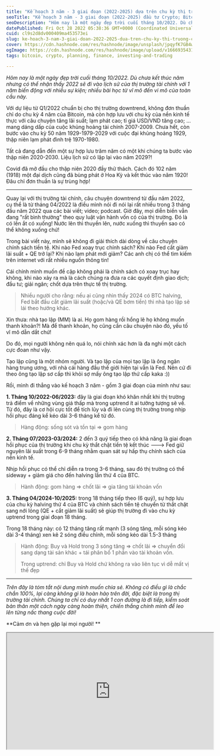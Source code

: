 ```yaml
---
title: "Kế hoạch 3 năm - 3 giai đoạn (2022-2025) dựa trên chu kỳ thị trường + chính sách tiền tệ"
seoTitle: "Kế hoạch 3 năm - 3 giai đoạn (2022-2025) đầu tư Crypto; Bitcoin"
seoDescription: "Hôm nay là một ngày đẹp trời cuối tháng 10/2022. Dù chưa kết thúc năm nhưng có thể nhận thấy 2022 sẽ đi vào lịch sử của thị trường tài chính với 1 năm biến"
datePublished: Fri Oct 28 2022 05:38:36 GMT+0000 (Coordinated Universal Time)
cuid: cl9s2d8dv000409ma453573ei
slug: ke-hoach-3-nam-3-giai-doan-2022-2025-dua-tren-chu-ky-thi-truong-chinh-sach-tien-te
cover: https://cdn.hashnode.com/res/hashnode/image/unsplash/jpqyfK7GB4w/upload/v1666935142390/GWOZoM82y.jpeg
ogImage: https://cdn.hashnode.com/res/hashnode/image/upload/v1666935431534/xTavShJRb.jpg
tags: bitcoin, crypto, planning, finance, investing-and-trading

---
```


*Hôm nay là một ngày đẹp trời cuối tháng 10/2022. Dù chưa kết thúc năm nhưng có thể nhận thấy 2022 sẽ đi vào lịch sử của thị trường tài chính với 1 năm biến động với nhiều sự kiện; nhiều bài học từ vĩ mô đến vi mô của toàn cầu này.*

Với dự liệu từ Q1/2022 chuẩn bị cho thị trường downtrend, không đơn thuần chỉ do chu kỳ 4 năm của Bitcoin, mà còn hợp lưu với chu kỳ của nền kinh tế thực với câu chuyện tăng lãi suất; lạm phát cao; tỉ giá USD/VND tăng cao; ... mang dáng dấp của cuộc khủng hoảng tài chính 2007-2009. Chưa hết, còn bước vào chu kỳ 50 năm 1929-1979-2029 với cuộc đại khủng hoảng 1929, thập niên lạm phát đình trệ 1970-1980.

Tất cả đang dẫn đến một sự hợp lưu trăm năm có một khi chúng ta bước vào thập niên 2020-2030. Liệu lịch sử có lặp lại vào năm 2029?!

Covid đã mở đầu cho thập niên 2020 đầy thử thách. Cách đó 102 năm (1918) một đại dịch cũng đã bùng phát ở Hoa Kỳ và kết thúc vào năm 1920! Đâu chỉ đơn thuần là sự trùng hợp!

---

Quay lại với thị trường tài chính, câu chuyện downtrend từ đầu năm 2022, cụ thể là từ tháng 04/2022 là điều mình nói đi nói lại rất nhiều trong 3 tháng đầu năm 2022 qua các bài viết; video; podcast. Giờ đây, mọi diễn biến vẫn đang "rất bình thường" theo quy luật vận hành vốn có của thị trường. Đó là có lên ắt có xuống! Nước lên thì thuyền lên, nước xuống thì thuyền sao có thể không xuống chứ!

Trong bài viết này, mình sẽ không đi giải thích dài dòng về câu chuyện chính sách tiền tệ. Khi nào Fed xoay trục chính sách? Khi nào Fed cắt giảm lãi suất + QE trở lại? Khi nào lạm phát mới giảm? Các anh chị có thể tìm kiếm trên internet với rất nhiều nguồn thông tin!

Cái chính mình muốn đề cập không phải là chính sách có xoay trục hay không, khi nào xảy ra mà là cách chúng ra đưa ra các quyết định giao dịch; đầu tư; giải ngân; chốt dựa trên thực tế thị trường.

> Nhiều người cho rằng: nếu ai cũng nhìn thấy 2024 có BTC halving, Fed bắt đầu cắt giảm lãi suất (hoặc/và QE bơm tiền) thì nhà tạo lập sẽ lái theo hướng khác.

Xin thưa: nhà tạo lập (MM) là ai. Họ gom hàng rồi hổng lẽ họ không muốn thanh khoản?! Mà để thanh khoản, họ cũng cần câu chuyện nào đó, yếu tố vĩ mô dẫn dắt chứ!

Do đó, mọi người không nên quá lo, nói chính xác hơn là đa nghi một cách cực đoan như vậy.

Tạo lập cũng là một nhóm người. Và tạo lập của mọi tạo lập là ông ngân hàng trung ương, với nhà cái hàng đầu thế giới hiện tại vẫn là Fed. Nên cứ đi theo ông tạo lập sơ cấp thì khỏi sợ mấy ông tạo lập thứ cấp kaka :))

Rồi, mình đi thẳng vào kế hoạch 3 năm - gồm 3 giai đoạn của mình như sau:

**1\. Tháng 10/2022-06/2023:** đây là giai đoạn khó khăn nhất khi thị trường trả điểm về những vùng giá thấp mà trong uptrend ít ai tưởng tượng sẽ về. Từ đó, đây là cơ hội cực tốt để tích lũy và đi lên cùng thị trường trong nhịp hồi phục đáng kể kéo dài 3-6 tháng kể từ đó.

> Hàng động: sống sót và tồn tại =&gt; gom hàng

**2\. Tháng 07/2023-03/2024:** 2 đến 3 quý tiếp theo có khả năng là giai đoạn hồi phục của thị trường khi chu kỳ thắt chặt tiền tệ kết thúc ---&gt; Fed giữ nguyên lãi suất trong 6-9 tháng nhằm quan sát sự hấp thụ chính sách của nền kinh tế.

Nhịp hồi phục có thể chỉ diễn ra trong 3-6 tháng, sau đó thị trường có thể sideway + giảm giá cho đến halving lần thứ 4 của BTC.

> Hành động: gom hàng =&gt; chốt lãi =&gt; gia tăng tài khoản vốn

**3\. Tháng 04/2024-10/2025:** trong 18 tháng tiếp theo (6 quý), sự hợp lưu của chu kỳ halving thứ 4 của BTC và chính sách tiền tệ chuyển từ thắt chặt sang nới lỏng (QE + cắt giảm lãi suất) sẽ giúp thị trường đi vào chu kỳ uptrend trong giai đoạn 18 tháng.

Trong 18 tháng này: có 12 tháng tăng rất mạnh (3 sóng tăng, mỗi sóng kéo dài 3-4 tháng) xen kẽ 2 sóng điều chỉnh, mỗi sóng kéo dài 1.5-3 tháng

> Hành động: Buy và Hold trong 3 sóng tăng =&gt; chốt lãi =&gt; chuyển đổi sang dạng tài sản khác + tái phân bổ 1 phần vào tài khoản vốn.
> 
> Trong uptrend: chỉ Buy và Hold chứ không ra vào liên tục vì dễ mất vị thế đẹp

---

*Trên đây là tóm tắt nội dung mình muốn chia sẻ. Không có điều gì là chắc chắn 100%, lại càng không gì là hoàn hảo trên đời, đặc biệt là trong thị trường tài chính. Chúng ta chỉ có duy nhất 1 con đường là đi tiếp, kiểm soát bản thân một cách ngày càng hoàn thiện, chiến thắng chính mình để leo lên từng nấc thang cuộc đời!*

\*\*Cảm ơn và hẹn gặp lại mọi người! \*\*

<iframe width="560" height="315" src="https://www.youtube.com/embed/D-D8I_A2O0w"></iframe>